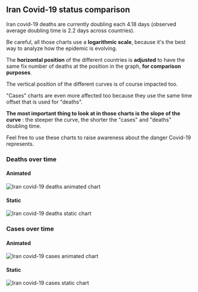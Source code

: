 ## Iran Covid-19 status comparison 

Iran covid-19 deaths are currently doubling each 4.18 days (observed average doubling time is 2.2 days across countries).



Be careful, all those charts use a **logarithmic scale**, because it's the best way to analyze how the epidemic is evolving.
 
The **horizontal position** of the different countries is **adjusted** to have the same fix number of deaths at the position in the graph, **for comparison purposes**.

The vertical position of the different curves is of course impacted too.

"Cases" charts are even more affected too because they use the same time offset that is used for "deaths".

**The most important thing to look at in those charts is the slope of the curve** : the steeper the curve, the shorter the "cases" and "deaths" doubling time.

Feel free to use these charts to raise awareness about the danger Covid-19 represents. 


 
### Deaths over time
 
#### Animated
![Iran covid-19 deaths animated chart](https://raw.githubusercontent.com/madlag/coronavirus_study/master/notebooks/graphs/2020-03-20/countries/Iran/2020-03-20_Iran_deaths.gif "Iran covid-19 deaths animated chart")   
 
#### Static
![Iran covid-19 deaths static chart](https://raw.githubusercontent.com/madlag/coronavirus_study/master/notebooks/graphs/2020-03-20/countries/Iran/2020-03-20_Iran_deaths.png "Iran covid-19 deaths static chart")   

 
### Cases over time
 
#### Animated
![Iran covid-19 cases animated chart](https://raw.githubusercontent.com/madlag/coronavirus_study/master/notebooks/graphs/2020-03-20/countries/Iran/2020-03-20_Iran_cases.gif "Iran covid-19 cases animated chart")   
 
#### Static
![Iran covid-19 cases static chart](https://raw.githubusercontent.com/madlag/coronavirus_study/master/notebooks/graphs/2020-03-20/countries/Iran/2020-03-20_Iran_cases.png "Iran covid-19 cases static chart")   

